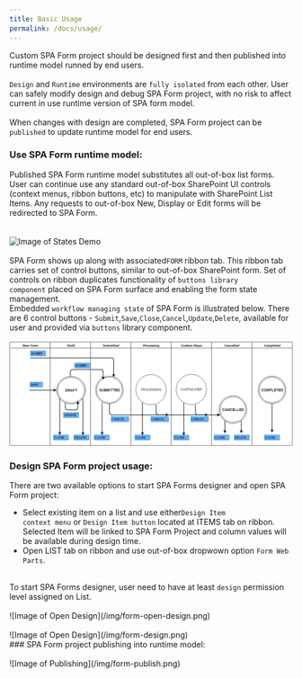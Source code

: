 ```yaml
---
title: Basic Usage
permalink: /docs/usage/
---
```


Custom SPA Form project should be designed first and then published into runtime model runned by end users.
<br/> 
<br/>
<code>Design</code> and <code>Runtime</code> environments are <code>fully isolated</code> from each other. 
User can safely modify design and debug SPA Form project, with no risk to affect current in use runtime version of SPA form model.
<br/> 
<br/>
When changes with design are completed, SPA Form project can be <code>published</code> to update runtime model for end users. 

### Use SPA Form runtime model:
Published SPA Form runtime model substitutes all out-of-box list forms.
<br/> 
User can continue use any standard out-of-box SharePoint UI controls (context menus, ribbon buttons, etc) to manipulate with SharePoint List Items.
Any requests to out-of-box New, Display or Edit forms will be redirected to SPA Form.  
<br/> 
<br/>
![Image of States Demo](/img/form-states-demo.gif)
<br/> 
<br/>
SPA Form shows up along with associated<code>FORM</code> ribbon tab. 
This ribbon tab carries set of control buttons, similar to out-of-box SharePoint form. 
Set of controls on ribbon duplicates functionality of <code>buttons library component</code> placed on SPA Form surface and enabling the form state management.
<br/>
Embedded <code>workflow managing state</code> of SPA Form is illustrated below. There are 6 control buttons - <code>Submit</code>,<code>Save</code>,<code>Close</code>,<code>Cancel</code>,<code>Update</code>,<code>Delete</code>, available for user and provided via <code>buttons</code> library component.   
<br/>
![Image of State Machine](/img/form-statemachine.png)

### Design SPA Form project usage:
There are two available options to start SPA Forms designer and open SPA Form project:
* Select existing item on a list and use either<code>Design Item context menu</code> or <code>Design Item button</code> located at ITEMS tab on ribbon. Selected Item will be linked to SPA Form Project and column values will be available during design time. 
* Open LIST tab on ribbon and use out-of-box dropwown option <code>Form Web Parts</code>.
<br/>
To start SPA Forms designer, user need to have at least <code>design</code> permission level assigned on List.  
<br/> 
<br/>
![Image of Open Design](/img/form-open-design.png)
<br/> 
<br/>
![Image of Open Design](/img/form-design.png)
<br/>
### SPA Form project publishing into runtime model:
<br/> 
<br/>
![Image of Publishing](/img/form-publish.png)


